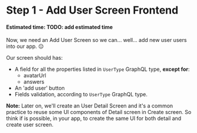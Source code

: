 # Step 1 - Add User Screen Frontend
#### Estimated time: TODO: add estimated time

Now, we need an Add User Screen so we can... well... add new user users into our app. 😑

Our screen should has:
- A field for all the properties listed in `UserType` GraphQL type, **except for**:
  - avatarUrl
  - answers
- An 'add user' button
- Fields validation, according to `UserType` GraphQL type.


**Note:** Later on, we'll create an User Detail Screen and it's a common practice to reuse some UI components of Detail screen in Create screen. So think if is possible, in your app, to create the same UI for both detail and create user screen.